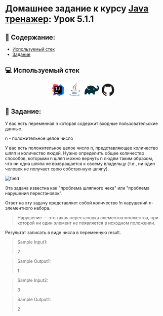 # Домашнее задание к курсу [Java тренажер](https://stepik.org/course/182389/syllabus?search=7262451423): Урок 5.1.1
## :scroll: Содержание:

- [Используемый стек](#computer-используемый-стек)
- [Задание](#pushpin-Задание)

##  :computer: Используемый стек

<p align="center">
<a href="https://www.jetbrains.com/idea/"><img src="media/logo/Intelij_IDEA.svg" width="50" height="50"  alt="IDEA"/></a>
<a href="https://www.java.com/"><img src="media/logo/Java.svg" width="50" height="50"  alt="JAVA"/></a>
<a href="https://gradle.org/"><img src="media/logo/Gradle.svg" width="50" height="50"  alt="Gradle"/></a>
<a href="https://github.com/"><img src="media/logo/GitHub.svg" width="50" height="50"  alt="GITHUB"/></a>

## :pushpin: Задание:

У вас есть переменная n которая содержит входные пользовательские данные.

n - положительное целое число

У вас есть положительное целое число n, представляющее количество шляп и количество людей. Нужно определить общее количество способов, которыми n шляп можно вернуть n людям таким образом, что ни одна шляпа не возвращается к своему владельцу (т.е., ни один человек не получает свою собственную шляпу).

<img src="media/images/RedHatsBlueHats.jpg" alt="field"/>

Эта задача известна как "проблема шляпного чека" или "проблема нарушения перестановок".

Ответ на эту задачу представляет собой количество !n нарушений n-элементного набора.

>Нарушение — это такая перестановка элементов множества, при которой ни один элемент не появляется в исходном положении.

Результат записать в виде числа в переменную result.

>Sample Input1:
>
>2

>Sample Output1:
>
>1

>Sample Input2:
>
>3

>Sample Output1:
>
>2
